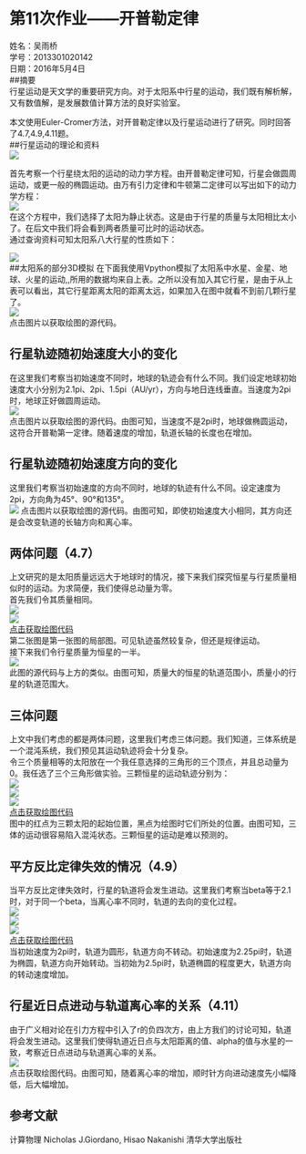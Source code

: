 # 第11次作业——开普勒定律  
姓名：吴雨桥  
学号：2013301020142  
日期：2016年5月4日  
##摘要  
行星运动是天文学的重要研究方向。对于太阳系中行星的运动，我们既有解析解，又有数值解，是发展数值计算方法的良好实验室。  
  
本文使用Euler-Cromer方法，对开普勒定律以及行星运动进行了研究。同时回答了4.7,4.9,4.11题。  
##行星运动的理论和资料  
![](http://gtb.baidu.com/HttpService/get?p=dHlwZT1pbWFnZS9qcGVnJm49dmlzJnQ9YWRpbWcmYz10YjppZyZyPTM2NjA1OTM2NjMsMjc1MjEzNzY2MAAAAA==)  

首先考察一个行星绕太阳的运动的动力学方程。由开普勒定律可知，行星会做圆周运动，或更一般的椭圆运动。由万有引力定律和牛顿第二定律可以写出如下的动力学方程：  
![](https://raw.githubusercontent.com/wuyuqiao/computationalphysics_N2013301020142/master/chap4/a.png)  
在这个方程中，我们选择了太阳为静止状态。这是由于行星的质量与太阳相比太小了。在后文中我们将会看到两者质量可比时的运动状态。  
通过查询资料可知太阳系八大行星的性质如下：  

![](https://raw.githubusercontent.com/wuyuqiao/computationalphysics_N2013301020142/master/chap4/b.png)  
##太阳系的部分3D模拟
在下面我使用Vpython模拟了太阳系中水星、金星、地球、火星的运动,,所用的数据均来自上表。之所以没有加入其它行星，是由于从上表可以看出，其它行星距离太阳的距离太远，如果加入在图中就看不到前几颗行星了。  
[![](https://raw.githubusercontent.com/wuyuqiao/computationalphysics_N2013301020142/master/chap4/C.gif)](https://raw.githubusercontent.com/wuyuqiao/computationalphysics_N2013301020142/master/chap4/c.py)  
点击图片以获取绘图的源代码。  
## 行星轨迹随初始速度大小的变化  
在这里我们考察当初始速度不同时，地球的轨迹会有什么不同。我们设定地球初始速度大小分别为2.1pi、2pi、1.5pi（AU/yr），方向与地日连线垂直。当速度为2pi时，地球正好做圆周运动。  
[![](https://raw.githubusercontent.com/wuyuqiao/computationalphysics_N2013301020142/master/chap4/figure_1.png)](https://raw.githubusercontent.com/wuyuqiao/computationalphysics_N2013301020142/master/chap4/d.py)  
点击图片以获取绘图的源代码。由图可知，当速度不是2pi时，地球做椭圆运动，这符合开普勒第一定律。随着速度的增加，轨道长轴的长度也在增加。  
## 行星轨迹随初始速度方向的变化  
这里我们考察当初始速度的方向不同时，地球的轨迹有什么不同。设定速度为2pi，方向角为45°、90°和135°。  
[![](https://raw.githubusercontent.com/wuyuqiao/computationalphysics_N2013301020142/master/chap4/dd.png)](https://raw.githubusercontent.com/wuyuqiao/computationalphysics_N2013301020142/master/chap4/dd.py) 
点击图片以获取绘图的源代码。由图可知，即使初始速度大小相同，其方向还是会改变轨道的长轴方向和离心率。  
  
## 两体问题（4.7）  
上文研究的是太阳质量远远大于地球时的情况，接下来我们探究恒星与行星质量相似时的运动。为求简便，我们使得总动量为零。  
首先我们令其质量相同。  
![](https://raw.githubusercontent.com/wuyuqiao/computationalphysics_N2013301020142/master/chap4/221.png)  
![](https://raw.githubusercontent.com/wuyuqiao/computationalphysics_N2013301020142/master/chap4/222.png)  
[点击获取绘图代码](https://raw.githubusercontent.com/wuyuqiao/computationalphysics_N2013301020142/master/chap4/two%20body.py)  
第二张图是第一张图的局部图。可见轨迹虽然较复杂，但还是规律运动。  
接下来我们令行星质量为恒星的一半。  
![](https://raw.githubusercontent.com/wuyuqiao/computationalphysics_N2013301020142/master/chap4/223.png)  
此图的源代码与上方的类似。由图可知，质量大的恒星的轨道范围小，质量小的行星的轨道范围大。

  
## 三体问题  
上文中我们考虑的都是两体问题，这里我们考虑三体问题。我们知道，三体系统是一个混沌系统，我们预见其运动轨迹将会十分复杂。  
令三个质量相等的太阳放在一个我任意选择的三角形的三个顶点，并且总动量为0。我任选了三个三角形做实验。三颗恒星的运动轨迹分别为：  
![](https://raw.githubusercontent.com/wuyuqiao/computationalphysics_N2013301020142/master/chap4/331.png)  
![](https://raw.githubusercontent.com/wuyuqiao/computationalphysics_N2013301020142/master/chap4/332.png)  
![](https://raw.githubusercontent.com/wuyuqiao/computationalphysics_N2013301020142/master/chap4/333.png)  
[点击获取绘图代码](https://raw.githubusercontent.com/wuyuqiao/computationalphysics_N2013301020142/master/chap4/three%20body.py)  
图中的红点为三颗太阳的起始位置，黑点为绘图时它们所处的位置。由图可知，三体的运动很容易陷入混沌状态。三颗恒星的运动是难以预测的。  

## 平方反比定律失效的情况（4.9）  
当平方反比定律失效时，行星的轨道将会发生进动。这里我们考察当beta等于2.1时，对于同一个beta，当离心率不同时，轨道的去向的变化过程。  
![](https://raw.githubusercontent.com/wuyuqiao/computationalphysics_N2013301020142/master/chap4/2.011.png)  
![](https://raw.githubusercontent.com/wuyuqiao/computationalphysics_N2013301020142/master/chap4/22.png)  
![](https://raw.githubusercontent.com/wuyuqiao/computationalphysics_N2013301020142/master/chap4/11.png)  
[点击获取绘图代码](https://raw.githubusercontent.com/wuyuqiao/computationalphysics_N2013301020142/master/chap4/d%20-%20Copy.py)  
当初始速度为2pi时，轨道为圆形，轨道方向不转动。初始速度为2.25pi时，轨道为椭圆，轨道方向开始转动。当初始为2.5pi时，轨道椭圆的程度更大，轨道方向的转动速度增加。  
## 行星近日点进动与轨道离心率的关系（4.11）  
由于广义相对论在引力方程中引入了r的负四次方，由上方我们的讨论可知，轨道将会发生进动。这里我们使得轨道近日点与太阳距离的值、alpha的值与水星的一致，考察近日点进动与轨道离心率的关系。  
[![](https://raw.githubusercontent.com/wuyuqiao/computationalphysics_N2013301020142/master/chap4/55.png)](https://raw.githubusercontent.com/wuyuqiao/computationalphysics_N2013301020142/master/chap4/e.py)  
点击获取绘图代码。由图可知，随着离心率的增加，顺时针方向进动速度先小幅降低，后大幅增加。  

## 参考文献  
计算物理 Nicholas J.Giordano, Hisao Nakanishi 清华大学出版社
